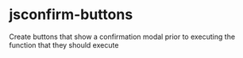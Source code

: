 # jsconfirm-buttons
Create buttons that show a confirmation modal prior to executing the function that they should execute
